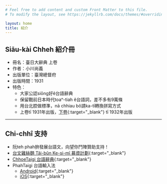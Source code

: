 ```yaml
---
# Feel free to add content and custom Front Matter to this file.
# To modify the layout, see https://jekyllrb.com/docs/themes/#overriding-theme-defaults

layout: home
title: 紹介
---
```


## Siāu-kài Chheh 紹介冊
- 冊名：臺日大辭典 上卷
- 作者：小川尚義
- 出版單位：臺灣總督府
- 出版時間：1931
- 特色：
  - 大家公認siōng好ê台語辭典
  - 保留戰前日本時代toaⁿ-tiah ê台語詞，差不多有9萬條
  - 用台北腔做標準，nā chhiau bô請ka-tī轉換拼寫方式
  - 上卷tī 1931年出版，[下卷](https://thak.taigi.info/1932TaijitToaSutian2/){:target="_blank"} tī 1932年出版

---
## Chi-chhî 支持
- 阮teh phah拚發展台語文，向望你鬥陣贊助支持！
- [台文雞絲麵 Tâi-bûn Ke-si-mī 募資計劃](https://www.zeczec.com/projects/taibun-kesimi){:target="_blank"}
- [ChhoeTaigi 台語辭典](https://chhoe.taigi.info/){:target="_blank"}
- PhahTaigi 台語輸入法
  - [Android](http://bit.ly/PhahTaigi-Android){:target="_blank"}
  - [iOS](http://bit.ly/PhahTaigi-iOS){:target="_blank"}